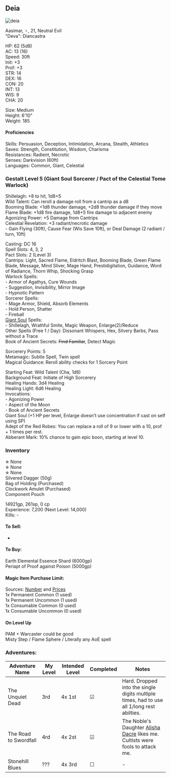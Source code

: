## Deia
![deia](https://user-images.githubusercontent.com/57691070/174911183-2a3b05d8-6423-4caf-b3ac-a2b0a3b90a2c.png)

Aasimar, ♀, 21, Neutral Evil \
"Deva": Diancastra 

HP: 62 (5d8) \
AC: 13 (16) \
Speed: 30ft \
Init: +3 \
Prof: +3 \
STR: 14 \
DEX: 16 \
CON: 20 \
INT: 13 \
WIS: 9 \
CHA: 20

Size: Medium \
Height: 6'10" \
Weight: 185 

#### Proficiencies
Skills: Persuasion, Deception, Intimidation, Arcana, Stealth, Athletics \
Saves: Strength, Constitution, Wisdom, Charisma \
Resistances: Radient, Necrotic \
Senses: Darkvision (60ft) \
Languages: Common, Giant, Celestial 

### Gestalt Level 5 (Giant Soul Sorcerer / Pact of the Celestial Tome Warlock) 

Shillelagh: +8 to hit, 1d8+5 \
Wild Talent: Can reroll a damage roll from a cantrip as a d8 \
Booming Blade: +1d8 thunder damage, +2d8 thunder damage if they move \
Flame Blade: +1d8 fire damage, 1d8+5 fire damage to adjacent enemy \
Agonizing Power: +5 Damage from Cantrips \
Celestial Revelation: +3 radiant/necrotic damage \
\- Gain Flying (30ft), Cause Fear (Wis Save 10ft), or Deal Damage (2 radiant / turn, 10ft)

Casting: DC 16 \
Spell Slots: 4, 3, 2 \
Pact Slots: 2 (Level 3) \
Cantrips: Light, Sacred Flame, Eldritch Blast, Booming Blade, Green Flame Blade, Message, Mind Sliver, Mage Hand, Prestidigitation, Guidance, Word of Radiance, Thorn Whip, Shocking Grasp \
Warlock Spells: \
\- Armor of Agathys, Cure Wounds \
\- Suggestion, Invisibility, Mirror Image \
\- Hypnotic Pattern \
Sorcerer Spells: \
\- Mage Armor, Shield, Absorb Elements \
\- Hold Person, Shatter \
\- Fireball	\
[Giant Soul](https://homebrewery.naturalcrit.com/share/HytFzPl9N) Spells: \
\- Shillelagh, Wrathful Smite, Magic Weapon, Enlarge(2)/Reduce \
Other Spells (Free 1 / Day): Dissonant Whispers, Hex, Silvery Barbs, Pass without a Trace \
Book of Ancient Secrets: ~~Find Familiar~~, Detect Magic

Sorcerery Points: 5 \
Metamagic: Subtle Spell, Twin spell \
Magical Guidance: Reroll ability checks for 1 Sorcery Point

Starting Feat: Wild Talent (Cha, 1d6) \
Background Feat: Initiate of High Sorcerery \
Healing Hands: 3d4 Healing \
Healing Light: 6d6 Healing \
Invocations: \
\- Agonizing Power \
\- Aspect of the Moon \
\- Book of Ancient Secrets \
Giant Soul (+1 HP per level, Enlarge doesn't use concentration if cast on self using SP) \
Adept of the Red Robes: You can replace a roll of 9 or lower with a 10, prof + 1 times per rest. \
Abberant Mark: 10% chance to gain epic boon, starting at level 10. 


### Inventory
✯ None \
✯ None \
✯ None \
Silvered Dagger (50g) \
Bag of Holding (Purchased) \
Clockwork Amulet (Purchased) \
Component Pouch

14921gp, 261sp, 0 cp \
Experience: 7,200 (Next Level: 14,000) \
Kills: -

#### To Sell: 
-

#### To Buy:
Earth Elemental Essence Shard (6000gp) \
Periapt of Proof against Poison (5000gp) 

#### Magic Item Purchase Limit: 
Sources: [Number](https://rpg.stackexchange.com/questions/89814/how-rare-are-magic-items-and-how-many-should-i-be-handing-out) and [Prices](https://drive.google.com/file/d/0B8XAiXpOfz9cMWt1RTBicmpmUDg/view?resourcekey=0-ceHUken0_UhQ3Apa6g4SJA) \
1x Permanent Common (1 used) \
1x Permanent Uncommon (1 used) \
1x Consumable Common (0 used) \
1x Consumable Uncommon (0 used)

#### On Level Up
PAM + Warcaster could be good \
Misty Step / Flame Sphere / Literally any AoE spell

### Adventures:
| Adventure Name           | My Level | Intended Level | Completed | Notes |
| ------------------------ | -------- | -------------- | --------- | --------- |
| The Unquiet Dead         | 3rd      | 4x 1st         | ☑ | Hard. Dropped into the single digits multiple times, had to use all 1/long rest abilties. |
| The Road to Swordfall    | 4rd      | 4x 2st         | ☑ | The Noble's Daughter [Alisha Dacre](https://i.imgur.com/9ezwZkL.jpg) likes me. Cultists were fools to attack me. |
| Stonehill Blues          | ???      | 4x 3rd         | ☐ | - |

